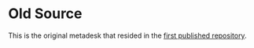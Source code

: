 # Old Source

This is the original metadesk that resided in the [first published repository](https://github.com/ryanfleury/metadesk).
